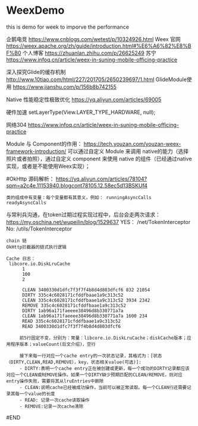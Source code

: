 # WeexDemo
this is demo for week to imporve the performance

企鹅电竞
	https://www.cnblogs.com/wetest/p/10324926.html
Weex 官网
	https://weex.apache.org/zh/guide/introduction.html#%E6%A6%82%E8%BF%B0
个人博客
  https://zhuanlan.zhihu.com/p/26625249
 苏宁
  https://www.infoq.cn/article/weex-in-suning-mobile-officing-practice

深入探究Glide的缓存机制
	http://www.10tiao.com/html/227/201705/2650239697/1.html
GlideModule使用
	https://www.jianshu.com/p/156b8b742155
  
Native 性能稳定性极致优化
		https://yq.aliyun.com/articles/69005
    
硬件加速
		setLayerType(View.LAYER_TYPE_HARDWARE, null);

网络304
		https://www.infoq.cn/article/weex-in-suning-mobile-officing-practice

Module 与 Component的作用：
        https://tech.youzan.com/youzan-weex-framework-introduction/
        可以通过自定义 Module 来调用 native的能力（选择照片或者拍照），通过自定义 component 来使用 native 的组件（已经通过native实现，或者是不能使用Weex实现）；
        

#OkHttp
    源码解析：
    https://yq.aliyun.com/articles/78104?spm=a2c4e.11153940.blogcont78105.12.58ec5d13BSKUf4

    类的组成中有变量：每个变量都有其意义，例如： runningAsyncCalls readyAsyncCalls
    
与常利兵沟通，在token过期过程实现过程中，后台会走两次请求： 
    https://my.oschina.net/wupeilin/blog/1529637
        YES：  /net/TokenInterceptor 
        No:    /utils/TokenInterceptor 
        
    chain 链
    OkHttp拦截器的链式执行逻辑
    
    Cache 日志：
     libcore.io.DiskLruCache
          1
          100
          2
     
          CLEAN 3400330d1dfc7f3f7f4b8d4d803dfcf6 832 21054
          DIRTY 335c4c6028171cfddfbaae1a9c313c52
          CLEAN 335c4c6028171cfddfbaae1a9c313c52 3934 2342
          REMOVE 335c4c6028171cfddfbaae1a9c313c52
          DIRTY 1ab96a171faeeee38496d8b330771a7a
          CLEAN 1ab96a171faeeee38496d8b330771a7a 1600 234
          READ 335c4c6028171cfddfbaae1a9c313c52
          READ 3400330d1dfc7f3f7f4b8d4d803dfcf6
         
         前5行固定不变，分别为：常量：libcore.io.DiskLruCache；diskCache版本；应用程序版本；valueCount(后文介绍)，空行
         
         接下来每一行对应一个cache entry的一次状态记录，其格式为：[状态（DIRTY,CLEAN,READ,REMOVE），key，状态相关value(可选)]:
         - DIRTY:表明一个cache entry正在被创建或更新，每一个成功的DIRTY记录都应该对应一个CLEAN或REMOVE操作。如果一个DIRTY缺少预期匹配的CLEAN/REMOVE，则对应entry操作失败，需要将其从lruEntries中删除
         - CLEAN:说明cache已经被成功操作，当前可以被正常读取。每一个CLEAN行还需要记录其每一个value的长度
         - READ: 记录一次cache读取操作
         - REMOVE:记录一次cache清除
#END